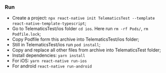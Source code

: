 ### Run

- Create a project: `npx react-native init TelematicsTest --template react-native-template-typescript`;
- Go to TelematicsTest/ios folder `cd ios`. Here run `rm -rf Pods/`, `rm Podfile.lock`;
- Copy Podfile form this archive into TelematicsTest/ios folder;
- Still in TelematicsTest/ios run `pod install`;
- Copy and replace all other files from archive into TelematicsTest folder;
- Install dependencies: `yarn install`
- For iOS: `yarn react-native run-ios`
- For android `react-native run-android` 